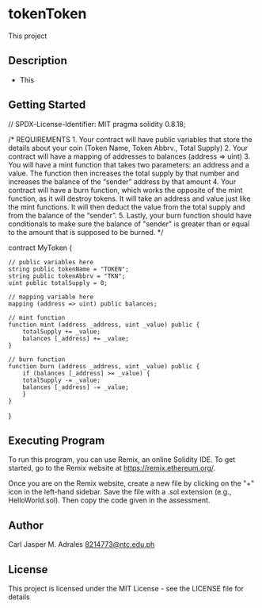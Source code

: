 # tokenToken
This project 


## Description
- This 
## Getting Started
// SPDX-License-Identifier: MIT
pragma solidity 0.8.18;

/*
       REQUIREMENTS
    1. Your contract will have public variables that store the details about your coin (Token Name, Token Abbrv., Total Supply)
    2. Your contract will have a mapping of addresses to balances (address => uint)
    3. You will have a mint function that takes two parameters: an address and a value. 
       The function then increases the total supply by that number and increases the balance 
       of the “sender” address by that amount
    4. Your contract will have a burn function, which works the opposite of the mint function, as it will destroy tokens. 
       It will take an address and value just like the mint functions. It will then deduct the value from the total supply 
       and from the balance of the “sender”.
    5. Lastly, your burn function should have conditionals to make sure the balance of "sender" is greater than or equal 
       to the amount that is supposed to be burned.
*/

contract MyToken {

    // public variables here
    string public tokenName = "TOKEN";
    string public tokenAbbrv = "TKN";
    uint public totalSupply = 0;

    // mapping variable here
    mapping (address => uint) public balances;

    // mint function
    function mint (address _address, uint _value) public {
        totalSupply += _value;
        balances [_address] += _value;
    }

    // burn function
    function burn (address _address, uint _value) public {
        if (balances [_address] >= _value) {
        totalSupply -= _value;
        balances [_address] -= _value;
        }
    }

}

## Executing Program
To run this program, you can use Remix, an online Solidity IDE. To get started, go to the Remix website at https://remix.ethereum.org/.

Once you are on the Remix website, create a new file by clicking on the "+" icon in the left-hand sidebar. Save the file with a .sol extension (e.g., HelloWorld.sol). Then copy the code given in the assessment. 

## Author

Carl Jasper M. Adrales
8214773@ntc.edu.ph

## License
This project is licensed under the MIT License - see the LICENSE file for details
